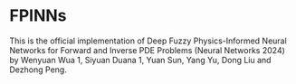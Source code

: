 # FPINNs

This is the official implementation of Deep Fuzzy Physics-Informed Neural Networks for Forward and Inverse PDE Problems
 (Neural Networks 2024) by Wenyuan Wua 1, Siyuan Duana 1, Yuan Sun, Yang Yu, Dong Liu and Dezhong Peng.
